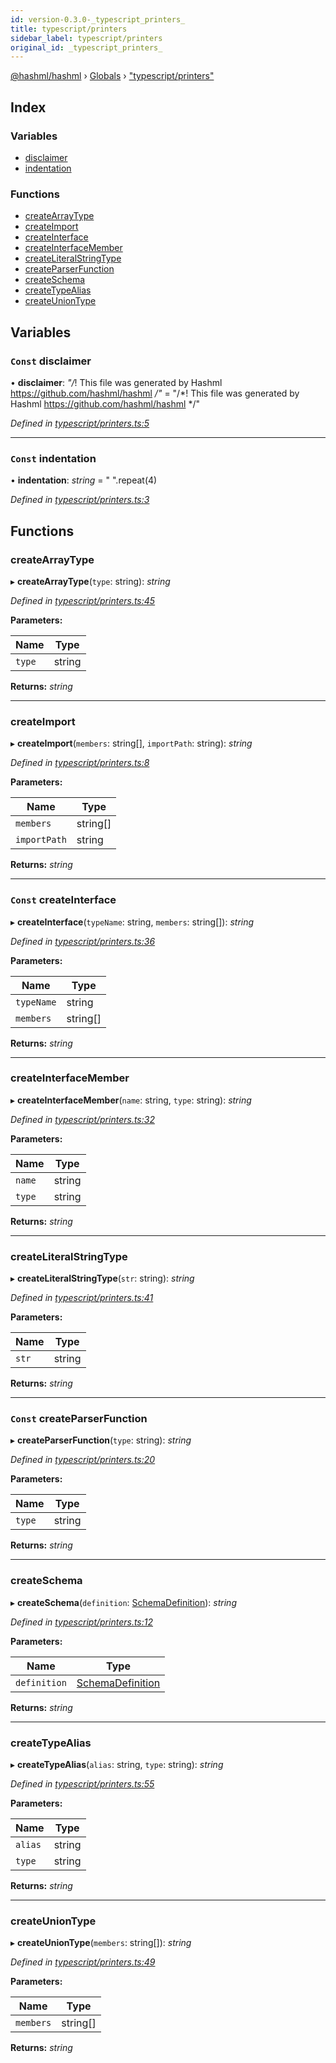 ```yaml
---
id: version-0.3.0-_typescript_printers_
title: typescript/printers
sidebar_label: typescript/printers
original_id: _typescript_printers_
---
```


[@hashml/hashml](../index.md) › [Globals](../globals.md) › ["typescript/printers"](_typescript_printers_.md)

## Index

### Variables

* [disclaimer](_typescript_printers_.md#const-disclaimer)
* [indentation](_typescript_printers_.md#const-indentation)

### Functions

* [createArrayType](_typescript_printers_.md#createarraytype)
* [createImport](_typescript_printers_.md#createimport)
* [createInterface](_typescript_printers_.md#const-createinterface)
* [createInterfaceMember](_typescript_printers_.md#createinterfacemember)
* [createLiteralStringType](_typescript_printers_.md#createliteralstringtype)
* [createParserFunction](_typescript_printers_.md#const-createparserfunction)
* [createSchema](_typescript_printers_.md#createschema)
* [createTypeAlias](_typescript_printers_.md#createtypealias)
* [createUnionType](_typescript_printers_.md#createuniontype)

## Variables

### `Const` disclaimer

• **disclaimer**: *"/*! This file was generated by Hashml https://github.com/hashml/hashml */"* = "/*! This file was generated by Hashml https://github.com/hashml/hashml */"

*Defined in [typescript/printers.ts:5](https://github.com/hashml/hashml/blob/6983021/src/typescript/printers.ts#L5)*

___

### `Const` indentation

• **indentation**: *string* =  " ".repeat(4)

*Defined in [typescript/printers.ts:3](https://github.com/hashml/hashml/blob/6983021/src/typescript/printers.ts#L3)*

## Functions

###  createArrayType

▸ **createArrayType**(`type`: string): *string*

*Defined in [typescript/printers.ts:45](https://github.com/hashml/hashml/blob/6983021/src/typescript/printers.ts#L45)*

**Parameters:**

Name | Type |
------ | ------ |
`type` | string |

**Returns:** *string*

___

###  createImport

▸ **createImport**(`members`: string[], `importPath`: string): *string*

*Defined in [typescript/printers.ts:8](https://github.com/hashml/hashml/blob/6983021/src/typescript/printers.ts#L8)*

**Parameters:**

Name | Type |
------ | ------ |
`members` | string[] |
`importPath` | string |

**Returns:** *string*

___

### `Const` createInterface

▸ **createInterface**(`typeName`: string, `members`: string[]): *string*

*Defined in [typescript/printers.ts:36](https://github.com/hashml/hashml/blob/6983021/src/typescript/printers.ts#L36)*

**Parameters:**

Name | Type |
------ | ------ |
`typeName` | string |
`members` | string[] |

**Returns:** *string*

___

###  createInterfaceMember

▸ **createInterfaceMember**(`name`: string, `type`: string): *string*

*Defined in [typescript/printers.ts:32](https://github.com/hashml/hashml/blob/6983021/src/typescript/printers.ts#L32)*

**Parameters:**

Name | Type |
------ | ------ |
`name` | string |
`type` | string |

**Returns:** *string*

___

###  createLiteralStringType

▸ **createLiteralStringType**(`str`: string): *string*

*Defined in [typescript/printers.ts:41](https://github.com/hashml/hashml/blob/6983021/src/typescript/printers.ts#L41)*

**Parameters:**

Name | Type |
------ | ------ |
`str` | string |

**Returns:** *string*

___

### `Const` createParserFunction

▸ **createParserFunction**(`type`: string): *string*

*Defined in [typescript/printers.ts:20](https://github.com/hashml/hashml/blob/6983021/src/typescript/printers.ts#L20)*

**Parameters:**

Name | Type |
------ | ------ |
`type` | string |

**Returns:** *string*

___

###  createSchema

▸ **createSchema**(`definition`: [SchemaDefinition](../interfaces/_schema_schemadefinition_.schemadefinition.md)): *string*

*Defined in [typescript/printers.ts:12](https://github.com/hashml/hashml/blob/6983021/src/typescript/printers.ts#L12)*

**Parameters:**

Name | Type |
------ | ------ |
`definition` | [SchemaDefinition](../interfaces/_schema_schemadefinition_.schemadefinition.md) |

**Returns:** *string*

___

###  createTypeAlias

▸ **createTypeAlias**(`alias`: string, `type`: string): *string*

*Defined in [typescript/printers.ts:55](https://github.com/hashml/hashml/blob/6983021/src/typescript/printers.ts#L55)*

**Parameters:**

Name | Type |
------ | ------ |
`alias` | string |
`type` | string |

**Returns:** *string*

___

###  createUnionType

▸ **createUnionType**(`members`: string[]): *string*

*Defined in [typescript/printers.ts:49](https://github.com/hashml/hashml/blob/6983021/src/typescript/printers.ts#L49)*

**Parameters:**

Name | Type |
------ | ------ |
`members` | string[] |

**Returns:** *string*
